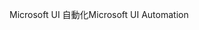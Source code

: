 <span data-ttu-id="53e44-101">Microsoft UI 自動化</span><span class="sxs-lookup"><span data-stu-id="53e44-101">Microsoft UI Automation</span></span>